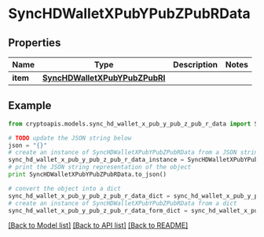 # SyncHDWalletXPubYPubZPubRData


## Properties
Name | Type | Description | Notes
------------ | ------------- | ------------- | -------------
**item** | [**SyncHDWalletXPubYPubZPubRI**](SyncHDWalletXPubYPubZPubRI.md) |  | 

## Example

```python
from cryptoapis.models.sync_hd_wallet_x_pub_y_pub_z_pub_r_data import SyncHDWalletXPubYPubZPubRData

# TODO update the JSON string below
json = "{}"
# create an instance of SyncHDWalletXPubYPubZPubRData from a JSON string
sync_hd_wallet_x_pub_y_pub_z_pub_r_data_instance = SyncHDWalletXPubYPubZPubRData.from_json(json)
# print the JSON string representation of the object
print SyncHDWalletXPubYPubZPubRData.to_json()

# convert the object into a dict
sync_hd_wallet_x_pub_y_pub_z_pub_r_data_dict = sync_hd_wallet_x_pub_y_pub_z_pub_r_data_instance.to_dict()
# create an instance of SyncHDWalletXPubYPubZPubRData from a dict
sync_hd_wallet_x_pub_y_pub_z_pub_r_data_form_dict = sync_hd_wallet_x_pub_y_pub_z_pub_r_data.from_dict(sync_hd_wallet_x_pub_y_pub_z_pub_r_data_dict)
```
[[Back to Model list]](../README.md#documentation-for-models) [[Back to API list]](../README.md#documentation-for-api-endpoints) [[Back to README]](../README.md)


